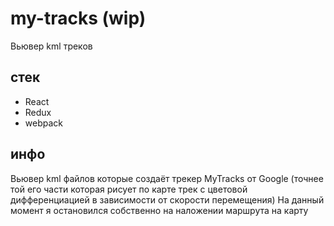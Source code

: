 # my-tracks (wip)
Вьювер kml треков

## стек
* React
* Redux
* webpack

## инфо
Вьювер kml файлов которые создаёт трекер MyTracks от Google (точнее той его части которая рисует по карте трек с цветовой дифференциацией в зависимости от скорости перемещения)
На данный момент я остановился собственно на наложении маршрута на карту
